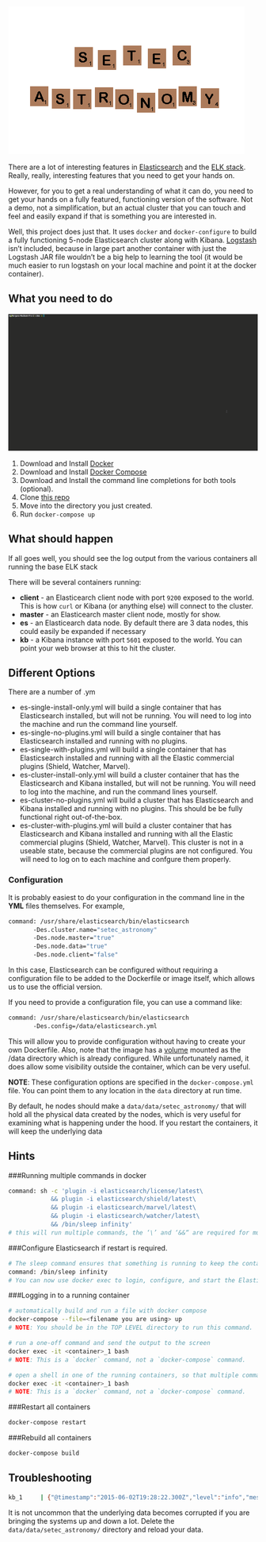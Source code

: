 ![setec_astronomy](https://github.com/morgango/seatec_astronomy/blob/master/setec.gif)

There are a lot of interesting features in [Elasticsearch](http://elastic.co) and the [ELK stack](https://www.elastic.co/webinars/introduction-elk-stack).  Really, really, interesting features that you need to get your hands on.

However, for you to get a real understanding of what it can do, you need to get your hands on a fully featured, functioning version of the software.  Not a demo, not a simplification, but an actual cluster that you can touch and feel and easily expand if that is something you are interested in. 

Well, this project does just that.  It uses `docker` and `docker-configure` to build a fully functioning 5-node Elasticsearch cluster along with Kibana.  [Logstash](http://logstash.net) isn’t included, because in large part another container with just the Logstash JAR file wouldn’t be a big help to learning the tool (it would be much easier to run logstash on your local machine and point it at the docker container).

## What you need to do

![screenshot](https://github.com/morgango/seatec_astronomy/blob/master/screen.gif)

1. Download and Install [Docker](https://docs.docker.com/installation/)
1. Download and Install [Docker Compose](https://docs.docker.com/compose/install/)
3. Download and Install the command line completions for both tools (optional).
4. Clone [this repo](https://github.com/morgango/seatec_astronomy.git)
5. Move into the directory you just created.
6. Run `docker-compose up`

## What should happen

If all goes well, you should see the log output from the various containers all running the base ELK stack

There will be several containers running:

* **client** - an Elasticearch client node with port `9200` exposed to the world.  This is how `curl` or Kibana (or anything else) will connect to the cluster.
* **master** - an Elasticearch master client node, mostly for show.
* **es<n>** - an Elasticearch data node.  By default there are 3 data nodes, this could easily be expanded if necessary 
* **kb** - a Kibana instance with port `5601` exposed to the world.  You can point your web browser at this to hit the cluster.

## Different Options

There are a number of .ym
* es-single-install-only.yml will build a single container that has Elasticsearch installed, but will not be running.  You will need to log into the machine and run the command line yourself. 
* es-single-no-plugins.yml will build a single container that has Elasticsearch installed and running with no plugins.
* es-single-with-plugins.yml will build a single container that has Elasticsearch installed and running with all the Elastic commercial plugins (Shield, Watcher, Marvel).
* es-cluster-install-only.yml will build a cluster container that has the Elasticsearch and Kibana installed, but will not be running.  You will need to log into the machine, and run the command lines yourself. 
* es-cluster-no-plugins.yml will build a cluster that has Elasticsearch and Kibana installed and running with no plugins. This should be be fully functional right out-of-the-box.
* es-cluster-with-plugins.yml will build a cluster container that has Elasticsearch and Kibana installed and running with all the Elastic commercial plugins (Shield, Watcher, Marvel). This cluster is not in a useable state, because the commercial plugins are not configured.  You will need to log on to each machine and confgure them properly.

### Configuration

It is probably easiest to do your configuration in the command line in the **YML** files themselves.  For example,

```bash
command: /usr/share/elasticsearch/bin/elasticsearch 
       -Des.cluster.name="setec_astronomy" 
       -Des.node.master="true" 
       -Des.node.data="true" 
       -Des.node.client="false"
``` 

In this case, Elasticsearch can be configured without requiring a configuration file to be added to the Dockerfile or image itself, which allows us to use the official version.

If you need to provide a configuration file, you can use a command like:

```bash
command: /usr/share/elasticsearch/bin/elasticsearch 
       -Des.config=/data/elasticsearch.yml
```

This will allow you to provide configuration without having to create your own Dockerfile. Also, note that the image has a [volume](https://docs.docker.com/userguide/dockervolumes/) mounted as the /data directory which is already configured.  While unfortunately named, it does allow some visibility outside the container, which can be very useful.

**NOTE**: These configuration options are specified in the  `docker-compose.yml` file.  You can point them to any location in the  `data` directory at run time.

By default, he nodes should make a `data/data/setec_astronomy/` that will hold all the physical data created by the nodes, which is very useful for examining what is happening under the hood.  If you restart the containers, it will keep the underlying data

## Hints

###Running multiple commands in docker
``` bash
command: sh -c 'plugin -i elasticsearch/license/latest\
            && plugin -i elasticsearch/shield/latest\
            && plugin -i elasticsearch/marvel/latest\
            && plugin -i elasticsearch/watcher/latest\
            && /bin/sleep infinity'
# this will run multiple commands, the ‘\’ and ‘&&“ are required for multiline.
```

###Configure Elasticsearch if restart is required.
``` bash
# The sleep command ensures that something is running to keep the container is alive, but it isn’t Elasticsearch.
command: /bin/sleep infinity
# You can now use docker exec to login, configure, and start the Elasticsearch command on your own (remember to use -d)
```

###Logging in to a running container
``` bash
# automatically build and run a file with docker compose
docker-compose --file=<filename you are using> up
# NOTE: You should be in the TOP LEVEL directory to run this command.
```

``` bash
# run a one-off command and send the output to the screen
docker exec -it <container>_1 bash
# NOTE: This is a `docker` command, not a `docker-compose` command.
```

``` bash
# open a shell in one of the running containers, so that multiple commands can be run
docker exec -it <container>_1 bash
# NOTE: This is a `docker` command, not a `docker-compose` command.
```

###Restart all containers

``` bash
docker-compose restart
```
###Rebuild all containers

``` bash
docker-compose build
```

## Troubleshooting

```bash
kb_1     | {"@timestamp":"2015-06-02T19:28:22.300Z","level":"info","message":"Unable to connect to elasticsearch at http://client:9200. Retrying in 2.5 seconds.","node_env":"production"}
```

It is not uncommon that the underlying data becomes corrupted if you are bringing the systems up and down a lot.  Delete the `data/data/setec_astronomy/` directory and reload your data.
